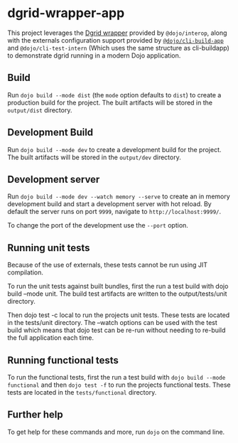 dgrid-wrapper-app
=================

This project leverages the [Dgrid wrapper](https://github.com/dojo/interop/tree/master/src/dgrid) provided by `@dojo/interop`, along with the externals configuration support provided by [`@dojo/cli-build-app`]() and `@dojo/cli-test-intern` (Which uses the same structure as cli-buildapp) to demonstrate dgrid running in a modern Dojo application.

Build
-----

Run `dojo build --mode dist` (the `mode` option defaults to `dist`) to create a production build for the project. The built artifacts will be stored in the `output/dist` directory.

Development Build
-----------------

Run `dojo build --mode dev` to create a development build for the project. The built artifacts will be stored in the `output/dev` directory.

Development server
------------------

Run `dojo build --mode dev --watch memory --serve` to create an in memory development build and start a development server with hot reload. By default the server runs on port `9999`, navigate to `http://localhost:9999/`.

To change the port of the development use the `--port` option.

Running unit tests
------------------

Because of the use of externals, these tests cannot be run using JIT compilation.

To run the unit tests against built bundles, first the run a test build with dojo build –mode unit. The build test artifacts are written to the output/tests/unit directory.

Then dojo test -c local to run the projects unit tests. These tests are located in the tests/unit directory. The –watch options can be used with the test build which means that dojo test can be re-run without needing to re-build the full application each time.

Running functional tests
------------------------

To run the functional tests, first the run a test build with `dojo build --mode functional` and then `dojo test -f` to run the projects functional tests. These tests are located in the `tests/functional` directory.

Further help
------------

To get help for these commands and more, run `dojo` on the command line.
